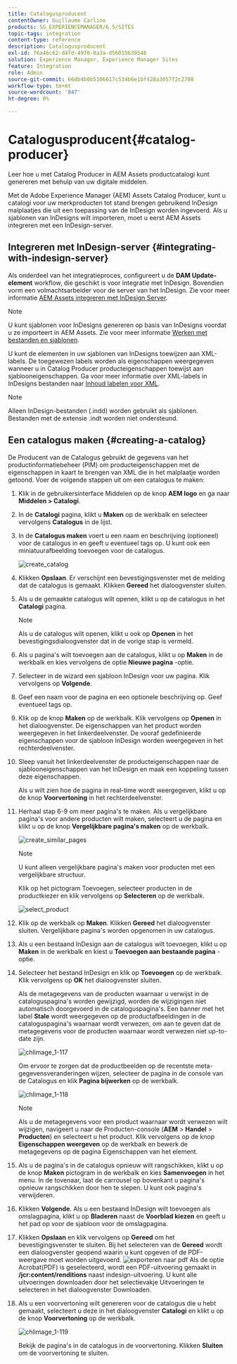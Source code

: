 ```yaml
---
title: Catalogusproducent
contentOwner: Guillaume Carlino
products: SG_EXPERIENCEMANAGER/6.5/SITES
topic-tags: integration
content-type: reference
description: Catalogusproducent
exl-id: 76a46c62-d47d-4970-8a3a-d56015639548
solution: Experience Manager, Experience Manager Sites
feature: Integration
role: Admin
source-git-commit: 66db4b0b5106617c534b6e1bf428a3057f2c2708
workflow-type: tm+mt
source-wordcount: '847'
ht-degree: 0%

---
```


# Catalogusproducent{#catalog-producer}

Leer hoe u met Catalog Producer in AEM Assets productcatalogi kunt genereren met behulp van uw digitale middelen.

Met de Adobe Experience Manager (AEM) Assets Catalog Producer, kunt u catalogi voor uw merkproducten tot stand brengen gebruikend InDesign malplaatjes die uit een toepassing van de InDesign worden ingevoerd. Als u sjablonen van InDesigns wilt importeren, moet u eerst AEM Assets integreren met een InDesign-server.

## Integreren met InDesign-server {#integrating-with-indesign-server}

Als onderdeel van het integratieproces, configureert u de **DAM Update-element** workflow, die geschikt is voor integratie met InDesign. Bovendien vorm een volmachtsarbeider voor de server van het InDesign. Zie voor meer informatie [AEM Assets integreren met InDesign Server](/help/assets/indesign.md).

>[!NOTE]
>
>U kunt sjablonen voor InDesigns genereren op basis van InDesigns voordat u ze importeert in AEM Assets. Zie voor meer informatie [Werken met bestanden en sjablonen](https://helpx.adobe.com/indesign/using/files-templates.html).
>
>U kunt de elementen in uw sjablonen van InDesigns toewijzen aan XML-labels. De toegewezen labels worden als eigenschappen weergegeven wanneer u in Catalog Producer producteigenschappen toewijst aan sjablooneigenschappen. Ga voor meer informatie over XML-labels in InDesigns bestanden naar [Inhoud labelen voor XML](https://helpx.adobe.com/indesign/using/tagging-content-xml.html).

>[!NOTE]
>
>Alleen InDesign-bestanden (.indd) worden gebruikt als sjablonen. Bestanden met de extensie .indt worden niet ondersteund.

## Een catalogus maken {#creating-a-catalog}

De Producent van de Catalogus gebruikt de gegevens van het productinformatiebeheer (PIM) om producteigenschappen met de eigenschappen in kaart te brengen van XML die in het malplaatje worden getoond. Voer de volgende stappen uit om een catalogus te maken:

1. Klik in de gebruikersinterface Middelen op de knop **AEM logo** en ga naar **Middelen > Catalogi**.
1. In de **Catalogi** pagina, klikt u **Maken** op de werkbalk en selecteer vervolgens **Catalogus** in de lijst.
1. In de **Catalogus maken** voert u een naam en beschrijving (optioneel) voor de catalogus in en geeft u eventueel tags op. U kunt ook een miniatuurafbeelding toevoegen voor de catalogus.

   ![create_catalog](assets/create_catalog.png)

1. Klikken **Opslaan**. Er verschijnt een bevestigingsvenster met de melding dat de catalogus is gemaakt. Klikken **Gereed** het dialoogvenster sluiten.
1. Als u de gemaakte catalogus wilt openen, klikt u op de catalogus in het **Catalogi** pagina.

   >[!NOTE]
   >
   >Als u de catalogus wilt openen, klikt u ook op **Openen** in het bevestigingsdialoogvenster dat in de vorige stap is vermeld.

1. Als u pagina&#39;s wilt toevoegen aan de catalogus, klikt u op **Maken** in de werkbalk en kies vervolgens de optie **Nieuwe pagina** -optie.
1. Selecteer in de wizard een sjabloon InDesign voor uw pagina. Klik vervolgens op **Volgende**.
1. Geef een naam voor de pagina en een optionele beschrijving op. Geef eventueel tags op.
1. Klik op de knop **Maken** op de werkbalk. Klik vervolgens op **Openen** in het dialoogvenster. De eigenschappen van het product worden weergegeven in het linkerdeelvenster. De vooraf gedefinieerde eigenschappen voor de sjabloon InDesign worden weergegeven in het rechterdeelvenster.
1. Sleep vanuit het linkerdeelvenster de producteigenschappen naar de sjablooneigenschappen van het InDesign en maak een koppeling tussen deze eigenschappen.

   Als u wilt zien hoe de pagina in real-time wordt weergegeven, klikt u op de knop **Voorvertoning** in het rechterdeelvenster.

1. Herhaal stap 6-9 om meer pagina&#39;s te maken. Als u vergelijkbare pagina&#39;s voor andere producten wilt maken, selecteert u de pagina en klikt u op de knop **Vergelijkbare pagina&#39;s maken** op de werkbalk.

   ![create_similar_pages](assets/create_similar_pages.png)

   >[!NOTE]
   >
   >U kunt alleen vergelijkbare pagina&#39;s maken voor producten met een vergelijkbare structuur.

   Klik op het pictogram Toevoegen, selecteer producten in de productkiezer en klik vervolgens op **Selecteren** op de werkbalk.

   ![select_product](assets/select_product.png)

1. Klik op de werkbalk op **Maken**. Klikken **Gereed** het dialoogvenster sluiten. Vergelijkbare pagina&#39;s worden opgenomen in uw catalogus.
1. Als u een bestaand InDesign aan de catalogus wilt toevoegen, klikt u op **Maken** in de werkbalk en kiest u **Toevoegen aan bestaande pagina** -optie.
1. Selecteer het bestand InDesign en klik op **Toevoegen** op de werkbalk. Klik vervolgens op **OK** het dialoogvenster sluiten.

   Als de metagegevens van de producten waarnaar u verwijst in de cataloguspagina&#39;s worden gewijzigd, worden de wijzigingen niet automatisch doorgevoerd in de cataloguspagina&#39;s. Een banner met het label **Stale** wordt weergegeven op de productafbeeldingen in de cataloguspagina&#39;s waarnaar wordt verwezen, om aan te geven dat de metagegevens voor de producten waarnaar wordt verwezen niet up-to-date zijn.

   ![chlimage_1-117](assets/chlimage_1-117a.png)

   Om ervoor te zorgen dat de productbeelden op de recentste meta-gegevensveranderingen wijzen, selecteer de pagina in de console van de Catalogus en klik **Pagina bijwerken** op de werkbalk.

   ![chlimage_1-118](assets/chlimage_1-118a.png)

   >[!NOTE]
   >
   >Als u de metagegevens voor een product waarnaar wordt verwezen wilt wijzigen, navigeert u naar de Producten-console (**AEM** > **Handel** > **Producten**) en selecteert u het product. Klik vervolgens op de knop **Eigenschappen weergeven** op de werkbalk en bewerk de metagegevens op de pagina Eigenschappen van het element.

1. Als u de pagina&#39;s in de catalogus opnieuw wilt rangschikken, klikt u op de knop **Maken** pictogram in de werkbalk en kies **Samenvoegen** in het menu. In de tovenaar, laat de carrousel op bovenkant u pagina&#39;s opnieuw rangschikken door hen te slepen. U kunt ook pagina&#39;s verwijderen.

1. Klikken **Volgende**. Als u een bestaand InDesign wilt toevoegen als omslagpagina, klikt u op **Bladeren** naast de **Voorblad kiezen** en geeft u het pad op voor de sjabloon voor de omslagpagina.
1. Klikken **Opslaan** en klik vervolgens op **Gereed** om het bevestigingsvenster te sluiten.
Bij het selecteren van de **Gereed** wordt een dialoogvenster geopend waarin u kunt opgeven of de PDF-weergave moet worden uitgevoerd.
   ![exporteren naar pdf](assets/CatalogPDF.png)
Als de optie Acrobat(PDF) is geselecteerd, wordt een PDF-uitvoering gemaakt in  **/jcr:content/renditions** naast indesign-uitvoering. U kunt alle uitvoeringen downloaden door het selectievakje Uitvoeringen te selecteren in het dialoogvenster Downloaden.

1. Als u een voorvertoning wilt genereren voor de catalogus die u hebt gemaakt, selecteert u deze in het dialoogvenster **Catalogi** en klikt u op de knop **Voorvertoning** op de werkbalk.

   ![chlimage_1-119](assets/chlimage_1-119a.png)

   Bekijk de pagina&#39;s in de catalogus in de voorvertoning. Klikken **Sluiten** om de voorvertoning te sluiten.
